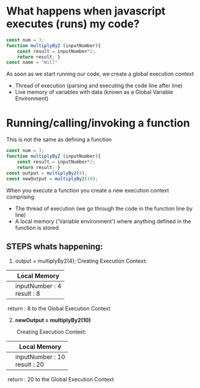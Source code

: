 # What happens when javascript executes (runs) my code?

```javascript
const num = 3; 
function multiplyBy2 (inputNumber){ 
    const result = inputNumber*2; 
    return result; } 
const name = "Will" 
```

As soon as we start running our code, we create a global execution context 

- Thread of execution (parsing and executing the code line after line) 
- Live memory of variables with data (known as a Global Variable Environment)

# Running/calling/invoking a function

This is not the same as defining a function

```javascript
const num = 3; 
function multiplyBy2 (inputNumber){ 
    const result = inputNumber*2; 
    return result; } 
const output = multiplyBy2(4);
const newOutput = multiplyBy2(10);
```

When you execute a function you create a new execution context comprising: 

- The thread of execution (we go through the code in the function line by line) 
- A local memory ('Variable environment') where anything defined in the function is stored

## STEPS whats happening:

1. output = multiplyBy2(4);
   	Creating Execution Context:

|      | Local Memory                    |
| ---- | ------------------------------- |
|      | inputNumber : 4<br />result : 8 |

​							return : 8 to the Global Execution Context

2. **newOutput = multiplyBy2(10)**

   ​	Creating Execution Context:

|      | Local Memory                      |
| ---- | --------------------------------- |
|      | inputNumber : 10<br />result : 20 |

​							return : 20 to the Global Execution Context


































